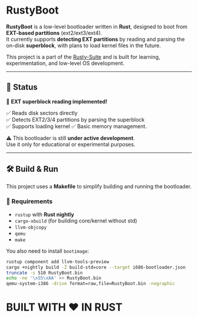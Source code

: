 # RustyBoot

**RustyBoot** is a low-level bootloader written in **Rust**, designed to boot from **EXT-based partitions** (ext2/ext3/ext4).  
It currently supports **detecting EXT partitions** by reading and parsing the on-disk **superblock**, with plans to load kernel files in the future.

This project is a part of the [Rusty-Suite](https://github.com/KushalMeghani1644) and is built for learning, experimentation, and low-level OS development.

---

## 🚧 Status

🚀 **EXT superblock reading implemented!**

✅ Reads disk sectors directly  
✅ Detects EXT2/3/4 partitions by parsing the superblock  
✅ Supports loading kernel
✅ Basic memory management.

⚠️ This bootloader is still **under active development**.  
Use it only for educational or experimental purposes.

---

## 🛠️ Build & Run

This project uses a **Makefile** to simplify building and running the bootloader.

### 🔧 Requirements

- `rustup` with **Rust nightly**  
- `cargo-xbuild` (for building core/kernel without std)  
- `llvm-objcopy`  
- `qemu`  
- `make`

You also need to install `bootimage`:

```bash
rustup component add llvm-tools-preview
cargo +nightly build -Z build-std=core --target i686-bootloader.json
truncate -s 510 RustyBoot.bin
echo -ne '\x55\xAA' >> RustyBoot.bin
qemu-system-i386 -drive format=raw,file=RustyBoot.bin -nographic
```

# BUILT WITH ❤️ IN RUST
